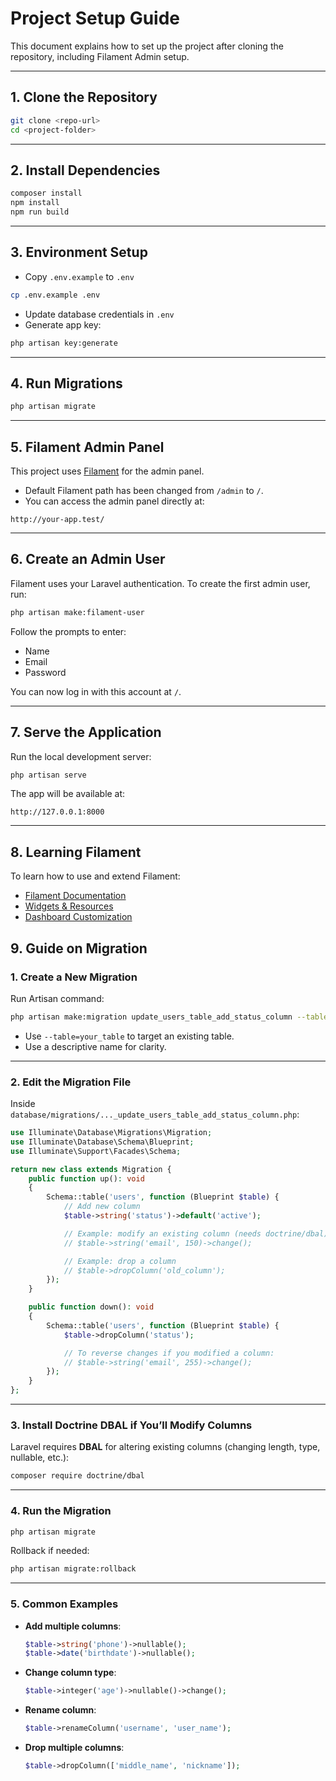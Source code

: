# Project Setup Guide

This document explains how to set up the project after cloning the repository, including Filament Admin setup.

---

## 1. Clone the Repository
```bash
git clone <repo-url>
cd <project-folder>
````

---

## 2. Install Dependencies

```bash
composer install
npm install
npm run build
```

---

## 3. Environment Setup

* Copy `.env.example` to `.env`

```bash
cp .env.example .env
```

* Update database credentials in `.env`
* Generate app key:

```bash
php artisan key:generate
```

---

## 4. Run Migrations

```bash
php artisan migrate
```

---

## 5. Filament Admin Panel

This project uses [Filament](https://filamentphp.com/docs/3.x/panels/installation) for the admin panel.

* Default Filament path has been changed from `/admin` to `/`.
* You can access the admin panel directly at:

```
http://your-app.test/
```

---

## 6. Create an Admin User

Filament uses your Laravel authentication. To create the first admin user, run:

```bash
php artisan make:filament-user
```

Follow the prompts to enter:

* Name
* Email
* Password

You can now log in with this account at `/`.

---

## 7. Serve the Application

Run the local development server:

```bash
php artisan serve
```

The app will be available at:

```
http://127.0.0.1:8000
```

---

## 8. Learning Filament

To learn how to use and extend Filament:

* [Filament Documentation](https://filamentphp.com/docs/3.x/panels/installation)
* [Widgets & Resources](https://filamentphp.com/docs/3.x/panels/resources)
* [Dashboard Customization](https://filamentphp.com/docs/3.x/panels/dashboard)

## 9. Guide on Migration

### 1. Create a New Migration

Run Artisan command:

```bash
php artisan make:migration update_users_table_add_status_column --table=users
```

* Use `--table=your_table` to target an existing table.
* Use a descriptive name for clarity.

---

### 2. Edit the Migration File

Inside `database/migrations/..._update_users_table_add_status_column.php`:

```php
use Illuminate\Database\Migrations\Migration;
use Illuminate\Database\Schema\Blueprint;
use Illuminate\Support\Facades\Schema;

return new class extends Migration {
    public function up(): void
    {
        Schema::table('users', function (Blueprint $table) {
            // Add new column
            $table->string('status')->default('active');

            // Example: modify an existing column (needs doctrine/dbal)
            // $table->string('email', 150)->change();

            // Example: drop a column
            // $table->dropColumn('old_column');
        });
    }

    public function down(): void
    {
        Schema::table('users', function (Blueprint $table) {
            $table->dropColumn('status');

            // To reverse changes if you modified a column:
            // $table->string('email', 255)->change();
        });
    }
};
```

---

### 3. Install Doctrine DBAL if You’ll Modify Columns

Laravel requires **DBAL** for altering existing columns (changing length, type, nullable, etc.):

```bash
composer require doctrine/dbal
```

---

### 4. Run the Migration

```bash
php artisan migrate
```

Rollback if needed:

```bash
php artisan migrate:rollback
```

---

### 5. Common Examples

* **Add multiple columns**:

  ```php
  $table->string('phone')->nullable();
  $table->date('birthdate')->nullable();
  ```

* **Change column type**:

  ```php
  $table->integer('age')->nullable()->change();
  ```

* **Rename column**:

  ```php
  $table->renameColumn('username', 'user_name');
  ```

* **Drop multiple columns**:

  ```php
  $table->dropColumn(['middle_name', 'nickname']);
  ```

